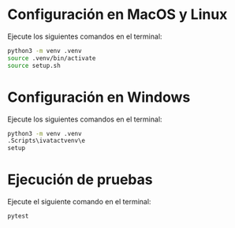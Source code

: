 # Configuración en MacOS y Linux

Ejecute los siguientes comandos en el terminal:

```bash
python3 -m venv .venv
source .venv/bin/activate
source setup.sh
```

# Configuración en Windows

Ejecute los siguientes comandos en el terminal:

```bash
python3 -m venv .venv
.Scripts\ivatactvenv\e
setup
```

# Ejecución de pruebas

Ejecute el siguiente comando en el terminal:

```bash
pytest
```